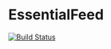 # EssentialFeed

[![Build Status](https://travis-ci.com/jainMadhur42/EssentialFeed.svg?branch=main)](https://travis-ci.com/jainMadhur42/EssentialFeed)
